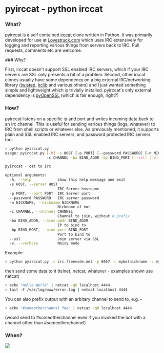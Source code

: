 pyirccat - python irccat
========

### What?

pyirccat is a self contained <a href="https://github.com/RJ/irccat">irccat</a> clone written in Python. It was primarily developed for use at <a href="http://www.lovestruck.com/">Lovestruck.com</a> which uses IRC extensively for logging and reporting various things from servers back to IRC. Pull requests, comments etc are welcome.

### Why?

First, irccat doesn't support SSL enabled IRC servers, which if your IRC servers are SSL only presents a bit of a problem. Second, other irccat clones usually have some dependency on a big external IRC/networking library (<a href="https://twistedmatrix.com/trac/">twisted</a>, <a href="http://python-irclib.sourceforge.net/">irclib</a> and various others) and I just wanted something simple and lightweight which is trivially installed. pyirccat's only external dependency is <a href="https://github.com/pyca/pyopenssl">pyOpenSSL</a> (which is fair enough, right?)

### How?

pyirccat listens on a specific ip and port and writes incoming data back to an irc channel. This is useful for sending various things (logs, whatever) to IRC from shell scripts or whatever else. As previously mentioned, it supports plain and SSL enabled IRC servers, and password protected IRC servers too.

```bash
> python pyirccat.py
usage: pyirccat.py [-h] -s HOST [-p PORT] [--password PASSWORD] [-n NICKNAME]
                   -c CHANNEL -ba BIND_ADDR -bp BIND_PORT [--ssl] [-v]

pyirccat - cat to irc

optional arguments:
  -h, --help            show this help message and exit
  -s HOST, --server HOST
                        IRC Server hostname
  -p PORT, --port PORT  IRC Server port
  --password PASSWORD   IRC server password
  -n NICKNAME, --nickname NICKNAME
                        Nickname of bot
  -c CHANNEL, --channel CHANNEL
                        Channel to join, without # prefix
  -ba BIND_ADDR, --bind-addr BIND_ADDR
                        IP to bind to
  -bp BIND_PORT, --bind-port BIND_PORT
                        Port to bind to
  --ssl                 Join server via SSL
  -v, --verbose         Noisy mode
```

Example:

```bash
> python pyirccat.py -s irc.freenode.net -p 6667 -n mybotnickname -c mychannel -ba 0.0.0.0 -bp 4444
```

then send some data to it (telnet, netcat, whatever - examples shown use netcat)

```bash
> echo "Hello World" | netcat -q0 localhost 4444
> tail -f /var/log/www/error.log | netcat localhost 4444
```

You can also prefix output with an arbitary channel to send to, e.g. -

```bash
> echo "#someotherchannel foo" | netcat -q0 localhost 4444
```

(would send to #someotherchannel even if you invoked the bot with a channel other than #someotherchannel)


### When?

<img src="http://i.imgur.com/G2lAe1I.jpg">

